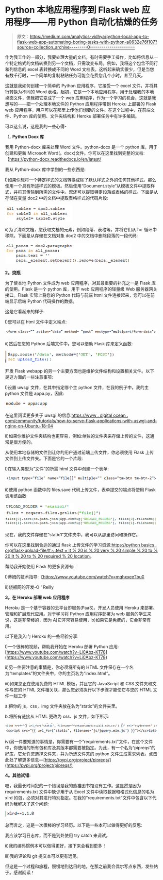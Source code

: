 # Python 本地应用程序到 Flask web 应用程序——用 Python 自动化枯燥的任务

> 原文：<https://medium.com/analytics-vidhya/python-local-app-to-flask-web-app-automating-boring-tasks-with-python-a0632e76f107?source=collection_archive---------0----------------------->

作为我工作的一部分，我要处理大量的文档，有时需要手工操作，比如将信息从一个特定格式的文档转换到另一个文档，只需改变布局。例如，我将这个包含不同行和列信息的 excel 表转换成不同的 Word 文档表。这听起来确实很少，但是当您有数千行时，一个简单的复制粘贴任务可能会花费您几个小时，甚至几天。

这就是我如何创建一个简单的 Python 应用程序，它接受一个 excel 文件，并将其行转换为不同的 Word 表格。起初，它是一个本地应用程序，用于处理我的本地桌面文件，但我把它变成了一个 web 应用程序，作为一个学习的机会，这就是我想写的——把一个处理本地文件的 Python 应用程序带到 Heroku 上部署的 Flask web 应用程序，用户可以在那里上传他们想要的文件。在这个过程中，在前端文件、Python 库的使用、文件夹结构和 Heroku 部署任务中有许多编辑。

可以这么说，这是我的一些心得-

1.  **Python Docx 库**

我用 Python-docx 库来处理 Word 文件。python-docx 是一个 python 库，用于创建和更新 Microsoft Word(。docx)文件。你可以在这里找到完整的文档:【https://python-docx.readthedocs.io/en/latest/

我从 Python-docx 库中学到的一些东西是:

I)如果你想将一个特定样式的文档转换成除了默认样式之外的任何其他样式，那么使用一个具有所述样式的模板。然后使用“Document.style”从模板文件中提取样式，并将其传输到所需的文件中。您还可以提取特定段落或表格的样式。下面是从存储在变量 doc2 中的文档中提取表格样式的代码片段:

![](img/e4a8f2879d2262d0e85a7f24afb18822.png)

ii)为了清除文档，您获取文档的元素，例如段落、表格等。并将它们从 for 循环中移除。下面是从存储在文档对象 doc2 中的文档中删除段落的一段代码:

![](img/896b9c57af69ebdcdd5f8cb1e3e1dcdb.png)

**2。烧瓶**

为了使本地 Python 文件成为 web 应用程序，对其最重要的补充之一是 Flask 库的使用。Flask 是一个 python 库，用于 web 应用程序的轻量级 Web 服务器网关接口。Flask 实际上将您的 Python 代码与前端 html 文件连接起来，您可以在前端显示后端 Python 代码操作的数据。

这是它看起来的样子:

I)您可以在 html 文件中定义端点:

![](img/9020e7ff8a6434b8d2038106a32cdf22.png)

ii)然后在您的 Python 后端文件中，您可以借助 Flask 库来定义函数:

![](img/d93bf61d00c955040e5e043a0f905ab8.png)

开发 Flask webapp 的另一个主要方面也是维护文件结构和设置相关文件。以下是这方面的一些注意事项:

I)设置 uwsgi 文件，在其中指定哪个主 python 文件，在我的例子中，我的主 python 文件是 appa.py，因此:

![](img/52b7ad49301aabc46b90ebc9507ce45d.png)

在这里阅读更多关于 uwsgi 的信息:[https://www . digital ocean . com/community/tutorials/how-to-serve-flask-applications-with-uswgi-and-nginx-on-Ubuntu-18-04](https://www.digitalocean.com/community/tutorials/how-to-serve-flask-applications-with-uswgi-and-nginx-on-ubuntu-18-04)

ii)如果你维护文件夹结构也更容易，例如:单独的文件夹来存储上传的文件，这通常是很方便的。

从使用本地存储的文件到让你的用户通过前端上传文件，你必须使用 Flask 上传文件到上传文件夹。下面是它的一个片段:

I)在输入类型为“文件”的所需 html 文件中创建一个表单:

![](img/54eac70c899868f27c2cfde1de0221ce.png)

ii)使用 python 函数中的 files.save 代码上传文件，表单提交的端点将使用 Flask 调用该函数:

![](img/7c9d3a305be40b33bb773ba3c158aed8.png)![](img/3503dd495402a52e27caf9a9bedc79ba.png)![](img/11f6bf19b7399a840c27f4c168bd5417.png)

现在，我的文件存储在“static1”文件夹中，我可以从那里访问和操作它。

你可以在这里找到合适的通过 flask 上传文件的学习资源:[https://python basics . org/flask-upload-file/#:~:text = It % 20 is % 20 very % 20 simple % 20 to % 20 It % 20 to % 20 required % 20 location](https://pythonbasics.org/flask-upload-file/#:~:text=It%20is%20very%20simple%20to,it%20to%20the%20required%20location)。

帮助我开始使用 Flask 的更多资源有:

I)蒂姆的技术指导:【https://www.youtube.com/watch?v=mqhxxeeTbu0 

ii)烧瓶网的开发-O ' Reilly

**3。在 Heroku 部署 web 应用程序**

Heroku 是一个基于容器的云平台即服务(PaaS)。开发人员使用 Heroku 来部署、管理和扩展现代应用。对于学习将 Python 应用程序部署为 web 服务的学生来说，这是非常棒的，因为 A)它非常容易使用，b)如果它是免费的，它会非常有用。

以下是我入门 Heroku 的一些经验分享:

I)一个很棒的视频，帮助我开始在 Heroku 部署 Python 应用:[https://www.youtube.com/watch?v=Li0Abz-KT78](https://www.youtube.com/watch?v=Li0Abz-KT78)

ii)另一件要注意的事情是，你必须将所有的 HTML 文件保存在一个名为“templates”的文件夹中，你的主页名为“index.html”。

iii)如果您正在使用免费的 HTML 模板，并且它的 JavaScript 和 CSS 文件夹和文件与您的 HTML 文件相关联，那么您必须执行以下步骤才能使它与您的 HTML 文件一起工作:

a.把你的 js，css，img 文件夹放在名为“static”的文件夹里。

b.将所有链接从 HTML 更改为 css、js 文件，如下所示:

![](img/a87d9070a51ee407c69b3b2fc0e03048.png)![](img/4ad8ca88ec0a3d223735b9cbb8a32c0e.png)

iv)另一件要知道的事情是，你需要有一个“requirements.txt”文件，在这个文件中，你使用的所有包和库及其版本都需要被指定。为此，有一个名为“pipreqs”的好库，它允许您选择文件夹，并为所选文件夹的 python 文件生成需求列表。点击此处了解更多信息—[https://pypi.org/project/pipreqs/](https://pypi.org/project/pipreqs/)

**4。其他试错:**

嗯，我最长时间犯的一个错误是我的熊猫图书馆没有工作。这显然是因为 requirements.txt 文件中缺少用于从 Excel 文件中读取数据和格式化信息的名为 xlrd 的包，必须对其进行特别指定。在我的“requirements.txt”文件中包含以下代码为我解决了这个问题:

![](img/04de4fc17cbdc89fbc025830a6732fa9.png)

总而言之，这是一次很棒的学习经历。以下是一些本可以做得更好的反思:

我应该学习日志库，而不是到处使用 try catch 来调试。

ii)我的编码惯例本可以做得更好，接下来会看到更多！

iii)我的评论和 git 提交本可以更有远见。

但这是一个过程和旅程，慢慢地到达目的地，在那之前我会偶尔写点东西，发些帖子。感谢阅读！